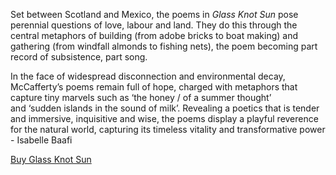 Set between Scotland and Mexico, the poems in *Glass Knot Sun* pose perennial questions of love, labour and land. They do this through the central metaphors of building (from adobe bricks to boat making) and gathering (from windfall almonds to fishing nets), the poem becoming part record of subsistence, part song.

In the face of widespread disconnection and environmental decay, 
McCafferty’s poems remain full of hope, charged with metaphors 
that capture tiny marvels such as ‘the honey / of a summer thought’ 
and ‘sudden islands in the sound of milk’. Revealing a poetics 
that is tender and immersive, inquisitive and wise, the poems display 
a playful reverence for the natural world, capturing its timeless 
vitality and transformative power - Isabelle Baafi

[Buy Glass Knot Sun](https://www.brookes.ac.uk/research/units/hss/centres/poetry-centre/ignitionpress/poets)
